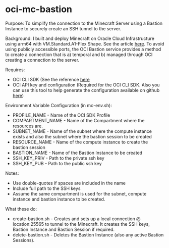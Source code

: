 # oci-mc-bastion

Purpose: To simplify the connection to the Minecraft Server using a Bastion Instance to securely create an SSH tunnel to the server.

Background: I built and deploy Minecraft on Oracle Cloud Infrastructure using arm64 with VM.Standard.A1-Flex Shape. See the article [here](https://redthunder.blog/2021/06/21/minecraft-on-oci-arm-plus/ "RedThunder Blog"). To avoid using publicly accessible ports, the OCI Bastion service provides a method to create a connection that is a) temporal and b) managed through OCI creating a connection to the server.

Requires:
- OCI CLI SDK (See the reference [here](https://docs.oracle.com/en-us/iaas/Content/API/Concepts/cliconcepts.htm)
- OCI API key and configuration (Required for the OCI CLI SDK. Also you can use this tool to help generate the configuration available on github [here](https://github.com/jlowe000/oci-config-gen))

Environment Variable Configuration (in mc-env.sh):
- PROFILE_NAME - Name of the OCI SDK Profile
- COMPARTMENT_NAME - Name of the Compartment where the resources are.
- SUBNET_NAME - Name of the subnet where the compute instance exists and also the subnet where the bastion session to be created
- RESOURCE_NAME - Name of the compute instance to create the bastion session
- BASTION_NAME - Name of the Bastion Instance to be created
- SSH_KEY_PRIV - Path to the private ssh key
- SSH_KEY_PUB - Path to the public ssh key

Notes:
- Use double-quotes if spaces are included in the name
- Include full path to the SSH keys
- Assume the same compartment is used for the subnet, compute instance and bastion instance to be created.

What these do:
- create-bastion.sh - Creates and sets up a local connection @ location:25565 to tunnel to the Minecraft. It creates the SSH keys, Bastion Instance and Bastion Session if required.
- delete-bastion.sh - Deletes the Bastion Instance (also any active Bastion Sessions).
